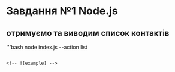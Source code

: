 # Завдання №1 Node.js

## отримуємо та виводим список контактів

'''bash
node index.js --action list

```

<!-- ![example] -->
```

